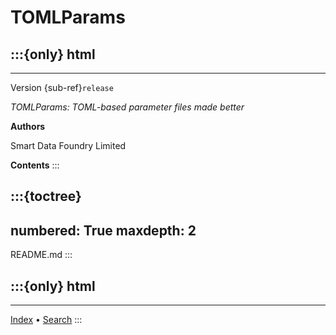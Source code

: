 # TOMLParams
:::{only} html
---
---
Version {sub-ref}`release`

*TOMLParams: TOML-based parameter files made better*

**Authors**

Smart Data Foundry Limited

**Contents**
:::

:::{toctree}
---
numbered: True
maxdepth: 2
---
README.md
:::

:::{only} html
---
---
[Index](genindex) • [Search](search)
:::

